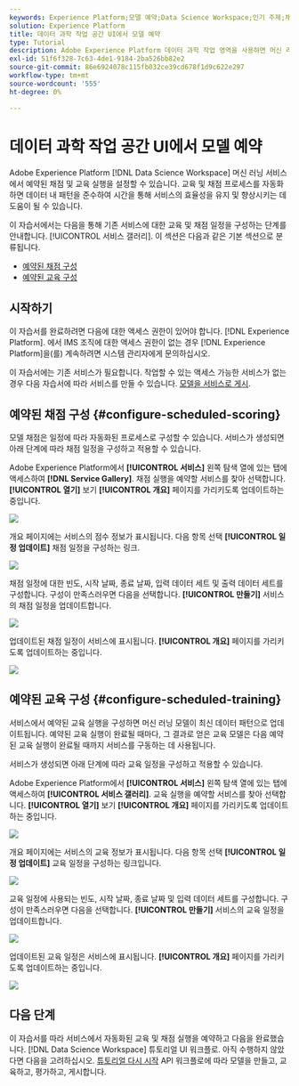 ```yaml
---
keywords: Experience Platform;모델 예약;Data Science Workspace;인기 주제;채점 예약;교육 예약
solution: Experience Platform
title: 데이터 과학 작업 공간 UI에서 모델 예약
type: Tutorial
description: Adobe Experience Platform 데이터 과학 작업 영역을 사용하면 머신 러닝 서비스에서 예약된 채점 및 교육 실행을 설정할 수 있습니다. 교육 및 채점 프로세스를 자동화하면 데이터 내의 패턴을 따라가며 시간이 지남에 따라 서비스의 효율성을 유지 및 향상시키는 데 도움이 될 수 있습니다.
exl-id: 51f6f328-7c63-4de1-9184-2ba526bb82e2
source-git-commit: 86e6924078c115fb032ce39cd678f1d9c622e297
workflow-type: tm+mt
source-wordcount: '555'
ht-degree: 0%

---
```


# 데이터 과학 작업 공간 UI에서 모델 예약

Adobe Experience Platform [!DNL Data Science Workspace] 머신 러닝 서비스에서 예약된 채점 및 교육 실행을 설정할 수 있습니다. 교육 및 채점 프로세스를 자동화하면 데이터 내 패턴을 준수하여 시간을 통해 서비스의 효율성을 유지 및 향상시키는 데 도움이 될 수 있습니다.

이 자습서에서는 다음을 통해 기존 서비스에 대한 교육 및 채점 일정을 구성하는 단계를 안내합니다. [!UICONTROL 서비스 갤러리]. 이 섹션은 다음과 같은 기본 섹션으로 분류됩니다.

- [예약된 채점 구성](#configure-scheduled-scoring)
- [예약된 교육 구성](#configure-scheduled-training)

## 시작하기

이 자습서를 완료하려면 다음에 대한 액세스 권한이 있어야 합니다. [!DNL Experience Platform]. 에서 IMS 조직에 대한 액세스 권한이 없는 경우 [!DNL Experience Platform]을(를) 계속하려면 시스템 관리자에게 문의하십시오.

이 자습서에는 기존 서비스가 필요합니다. 작업할 수 있는 액세스 가능한 서비스가 없는 경우 다음 자습서에 따라 서비스를 만들 수 있습니다. [모델을 서비스로 게시](./publish-model-service-ui.md).

## 예약된 채점 구성 {#configure-scheduled-scoring}

모델 채점은 일정에 따라 자동화된 프로세스로 구성할 수 있습니다. 서비스가 생성되면 아래 단계에 따라 채점 일정을 구성하고 적용할 수 있습니다.

Adobe Experience Platform에서 **[!UICONTROL 서비스]** 왼쪽 탐색 열에 있는 탭에 액세스하여 **[!DNL Service Gallery]**. 채점 실행을 예약할 서비스를 찾아 선택합니다. **[!UICONTROL 열기]** 보기 **[!UICONTROL 개요]** 페이지를 가리키도록 업데이트하는 중입니다.

![](../images/models-recipes/schedule/select_service.png)

개요 페이지에는 서비스의 점수 정보가 표시됩니다. 다음 항목 선택 **[!UICONTROL 일정 업데이트]** 채점 일정을 구성하는 링크.

![](../images/models-recipes/schedule/update_scoring.png)

채점 일정에 대한 빈도, 시작 날짜, 종료 날짜, 입력 데이터 세트 및 출력 데이터 세트를 구성합니다. 구성이 만족스러우면 다음을 선택합니다. **[!UICONTROL 만들기]** 서비스의 채점 일정을 업데이트합니다.

![](../images/models-recipes/schedule/set_scoring_schedule.png)

업데이트된 채점 일정이 서비스에 표시됩니다. **[!UICONTROL 개요]** 페이지를 가리키도록 업데이트하는 중입니다.

![](../images/models-recipes/schedule/scoring_set.png)

## 예약된 교육 구성 {#configure-scheduled-training}

서비스에서 예약된 교육 실행을 구성하면 머신 러닝 모델이 최신 데이터 패턴으로 업데이트됩니다. 예약된 교육 실행이 완료될 때마다, 그 결과로 얻은 교육 모델은 다음 예약된 교육 실행이 완료될 때까지 서비스를 구동하는 데 사용됩니다.

서비스가 생성되면 아래 단계에 따라 교육 일정을 구성하고 적용할 수 있습니다.

Adobe Experience Platform에서 **[!UICONTROL 서비스]** 왼쪽 탐색 열에 있는 탭에 액세스하여 **[!UICONTROL 서비스 갤러리]**. 교육 실행을 예약할 서비스를 찾아 선택합니다. **[!UICONTROL 열기]** 보기 **[!UICONTROL 개요]** 페이지를 가리키도록 업데이트하는 중입니다.

![](../images/models-recipes/schedule/select_service.png)

개요 페이지에는 서비스의 교육 정보가 표시됩니다. 다음 항목 선택 **[!UICONTROL 일정 업데이트]** 교육 일정을 구성하는 링크입니다.

![](../images/models-recipes/schedule/update_training.png)

교육 일정에 사용되는 빈도, 시작 날짜, 종료 날짜 및 입력 데이터 세트를 구성합니다. 구성이 만족스러우면 다음을 선택합니다. **[!UICONTROL 만들기]** 서비스의 교육 일정을 업데이트합니다.

![](../images/models-recipes/schedule/set_training_schedule.png)

업데이트된 교육 일정은 서비스에 표시됩니다. **[!UICONTROL 개요]** 페이지를 가리키도록 업데이트하는 중입니다.

![](../images/models-recipes/schedule/training_set.png)

## 다음 단계

이 자습서를 따라 서비스에서 자동화된 교육 및 채점 실행을 예약하고 다음을 완료했습니다. [!DNL Data Science Workspace] 튜토리얼 UI 워크플로. 아직 수행하지 않았다면 다음을 고려하십시오. [튜토리얼 다시 시작](./create-retails-sales-dataset.md) API 워크플로에 따라 모델을 만들고, 교육하고, 평가하고, 게시합니다.
